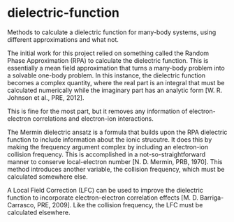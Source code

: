 # dielectric-function
Methods to calculate a dielectric function for many-body systems, using different approximations and what not.

The initial work for this project relied on something called the Random Phase Approximation (RPA) to calculate the dielectric function. This is essentially a mean field approximation that turns a many-body problem into a solvable one-body problem. In this instance, the dielectric function becomes a complex quantity, where the real part is an integral that must be calculated numerically while the imaginary part has an analytic form [W. R. Johnson et al., PRE, 2012]. 

This is fine for the most part, but it removes any information of electron-electron correlations and electron-ion interactions. 

The Mermin dielectric ansatz is a formula that builds upon the RPA dielectric function to include information about the ionic strucutre. It does this by making the frequency argument complex by including an electron-ion collision frequency. This is accomplished in a not-so-straightforward manner to conserve local-electron number [N. D. Mermin, PRB, 1970]. This method introduces another variable, the collision frequency, which must be calculated somewhere else.

A Local Field Correction (LFC) can be used to improve the dielectric function to incorporate electron-electron correlation effects [M. D. Barriga-Carrasco, PRE, 2009]. Like the collision frequency, the LFC must be calculated elsewhere.
